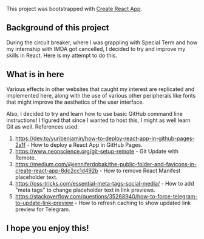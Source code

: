 This project was bootstrapped with [Create React App](https://github.com/facebook/create-react-app).

## Background of this project

During the circuit breaker, where I was grappling with Special Term and how my internship with IMDA got cancelled, I decided to try and improve my skills in React.
Here is my attempt to do this.

## What is in here

Various effects in other websites that caught my interest are replicated and implemented here, along with the use of various other peripherals like fonts that might improve the aesthetics of the user interface.

Also, I decided to try and learn how to use basic GitHub command line instructions! I figured that since I wanted to host this, I might as well learn Git as well.
References used:

1) https://dev.to/yuribenjamin/how-to-deploy-react-app-in-github-pages-2a1f - How to deploy a React App in GitHub Pages.
2) https://www.neonscience.org/git-setup-remote - Git Update with Remote.
3) https://medium.com/@jenniferdobak/the-public-folder-and-favicons-in-create-react-app-8dc2cc1d492b - How to remove React Manifest placeholder text.
4) https://css-tricks.com/essential-meta-tags-social-media/ - How to add "meta tags" to change placeholder text in link previews.
5) https://stackoverflow.com/questions/35268940/how-to-force-telegram-to-update-link-preview - How to refresh caching to show updated link preview for Telegram.

## I hope you enjoy this!
